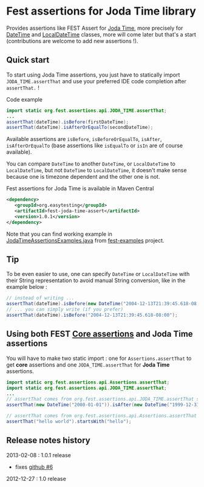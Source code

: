 Fest assertions for Joda Time library
========================================

Provides assertions like FEST Assert for [Joda Time](http://joda-time.sourceforge.net/index.html), more precisely for [DateTime](http://joda-time.sourceforge.net/api-release/org/joda/time/DateTime.html) and [LocalDateTime](http://joda-time.sourceforge.net/api-release/org/joda/time/LocalDateTime.html) classes, more will come later but that's a start (contributions are welcome to add new assertions !).

## Quick start

To start using Joda Time assertions, you just have to statically import `JODA_TIME.assertThat` and use your preferred IDE code completion after `assertThat.` !

Code example 

```java
import static org.fest.assertions.api.JODA_TIME.assertThat;
...
assertThat(dateTime).isBefore(firstDateTime);
assertThat(dateTime).isAfterOrEqualTo(secondDateTime);
```

Available assertions are `isBefore`, `isBeforeOrEqualTo`, `isAfter`, `isAfterOrEqualTo` (base assertions like `isEqualTo` or `isIn` are of course available).

You can compare `DateTime` to another `DateTime`, or `LocalDateTime` to `LocalDateTime`, but not `DateTime` to `LocalDateTime`,
it doesn't make sense because one is timezone dependent and the other one is not.

Fest assertions for Joda Time is available in Maven Central

```xml
<dependency>
   <groupId>org.easytesting</groupId>
   <artifactId>fest-joda-time-assert</artifactId>
   <version>1.0.1</version>
</dependency>
```

Note that you can find working example in [JodaTimeAssertionsExamples.java](https://github.com/joel-costigliola/fest-examples/blob/master/src/main/java/org/fest/assertions/examples/JodaTimeAssertionsExamples.java) from [fest-examples](https://github.com/joel-costigliola/fest-examples/) project.

## Tip

To be even easier to use, one can specify `DateTime` or `LocalDateTime` with their String representation to avoid manual String conversion, like in the example below :

```java
// instead of writing ...
assertThat(dateTime).isBefore(new DateTime("2004-12-13T21:39:45.618-08:00"));
// ... you can simply write (if you prefer)
assertThat(dateTime).isBefore("2004-12-13T21:39:45.618-08:00");
```

## Using both FEST [Core assertions](https://github.com/alexruiz/fest-assert-2.x/wiki) and Joda Time assertions

You will have to make two static import : one for `Assertions.assertThat` to get **core** assertions and one `JODA_TIME.assertThat` for **Joda Time** assertions.

```java
import static org.fest.assertions.api.Assertions.assertThat;
import static org.fest.assertions.api.JODA_TIME.assertThat;
...
// assertThat comes from org.fest.assertions.api.JODA_TIME.assertThat static import
assertThat(new DateTime("2000-01-01")).isAfter(new DateTime("1999-12-31"));

// assertThat comes from org.fest.assertions.api.Assertions.assertThat static import
assertThat("hello world").startsWith("hello");
```

## Release notes history

2013-02-08 : 1.0.1 release
* fixes [github #6](https://github.com/joel-costigliola/fest-joda-time-assert/issues/6)

2012-12-27 : 1.0 release


